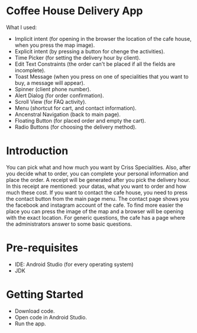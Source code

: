 # Coffee House Delivery App
What I used:
- Implicit intent (for opening in the browser the location of the cafe house, when you press the map image).
- Explicit intent (by pressing a button for chenge the activities).
- Time Picker (for setting the delivery hour by client).
- Edit Text Constraints (the order can't be placed if all the fields are incomplete).
- Toast Message (when you press on one of specialities that you want to buy, a message will appear).
- Spinner (client phone number).
- Alert Dialog (for order confirmation).
- Scroll View (for FAQ activity).
- Menu (shortcut for cart, and contact information).
- Ancenstral Navigation (back to main page).
- Floating Button (for placed order and empty the cart).
- Radio Buttons (for choosing the delivery method).

# Introduction
You can pick what and how much you want by Criss Specialities. Also, after you decide what to order, you can complete your personal information and place the order. A receipt will be generated after you pick the delivery hour. In this receipt are mentioned: your datas, what you want to order and how much these cost. If you want to contact the cafe house, you need to press the contact button from the main page menu. The contact page shows you the facebook and instagram account of the cafe. To find more easier the place you can press the image of the map and a browser will be opening with the exact location. For generic questions, the cafe has a page where the administrators answer to some basic questions.

# Pre-requisites
- IDE: Android Studio (for every operating system)
- JDK

# Getting Started
- Download code.
- Open code in Android Studio.
- Run the app.


